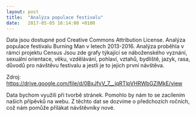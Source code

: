 ```yaml
---
layout: post
title:  "Analýza populace festivalu"
date:   2017-05-05 16:14:00 +0100
---
```


Data jsou dostupné pod Creative Commons Attribution License.
Analýza populace festivalu Burning Man v letech 2013-2016. Analýza proběhla v rámci projektu Census Jsou zde grafy týkající se náboženského vyznání, sexuální orientace, věku, vzdělávání, pohlaví, vztahů, bydliště, jazyk, rasa, důvodů pro návštěvu festivalu a jestli je to jejich první návštěva. 

Zdroj: <https://drive.google.com/file/d/0BxJfvV_7__jqRTlpVHRWbGZIMkE/view>

Data bychom využili při tvorbě stránek. Pomohlo by nám to se zacílením našich přípěvků na webu. Z těchto dat se dozvíme o předchozích ročních, což nám pomůže přílákat návštěvníky nové.
